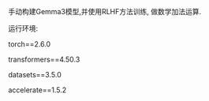 手动构建Gemma3模型,并使用RLHF方法训练, 做数学加法运算.

运行环境:

torch==2.6.0

transformers==4.50.3

datasets==3.5.0

accelerate==1.5.2
